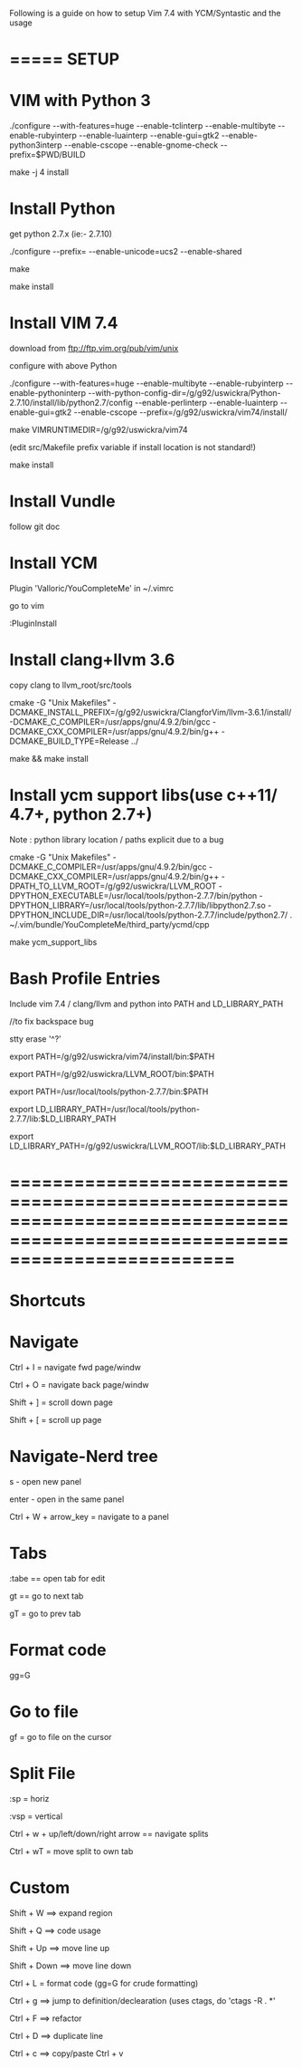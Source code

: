 Following is a guide on how to setup Vim 7.4 with YCM/Syntastic and the usage

=====
SETUP
======

VIM with Python 3
=================

./configure --with-features=huge --enable-tclinterp --enable-multibyte --enable-rubyinterp  --enable-luainterp --enable-gui=gtk2 --enable-python3interp --enable-cscope --enable-gnome-check --prefix=$PWD/BUILD

make -j 4 install

Install Python
===============
get python 2.7.x (ie:- 2.7.10)

./configure --prefix= --enable-unicode=ucs2 --enable-shared

make 

make install

Install VIM 7.4
===============
download from ftp://ftp.vim.org/pub/vim/unix

configure with above  Python

./configure --with-features=huge --enable-multibyte --enable-rubyinterp --enable-pythoninterp --with-python-config-dir=/g/g92/uswickra/Python-2.7.10/install/lib/python2.7/config --enable-perlinterp --enable-luainterp --enable-gui=gtk2 --enable-cscope --prefix=/g/g92/uswickra/vim74/install/

make VIMRUNTIMEDIR=/g/g92/uswickra/vim74

(edit src/Makefile prefix variable if install location is not standard!)

make install

Install Vundle
==============
follow git doc

Install YCM
=============

Plugin 'Valloric/YouCompleteMe' in ~/.vimrc

go to vim

:PluginInstall

Install clang+llvm 3.6
=======================
copy clang to llvm_root/src/tools

cmake -G "Unix Makefiles" -DCMAKE_INSTALL_PREFIX=/g/g92/uswickra/ClangforVim/llvm-3.6.1/install/ -DCMAKE_C_COMPILER=/usr/apps/gnu/4.9.2/bin/gcc -DCMAKE_CXX_COMPILER=/usr/apps/gnu/4.9.2/bin/g++ -DCMAKE_BUILD_TYPE=Release ../

make && make install

Install ycm support libs(use c++11/ 4.7+, python 2.7+)
=======================================================
Note : python library location / paths explicit due to a bug

cmake -G "Unix Makefiles" -DCMAKE_C_COMPILER=/usr/apps/gnu/4.9.2/bin/gcc -DCMAKE_CXX_COMPILER=/usr/apps/gnu/4.9.2/bin/g++ -DPATH_TO_LLVM_ROOT=/g/g92/uswickra/LLVM_ROOT  -DPYTHON_EXECUTABLE=/usr/local/tools/python-2.7.7/bin/python -DPYTHON_LIBRARY=/usr/local/tools/python-2.7.7/lib/libpython2.7.so -DPYTHON_INCLUDE_DIR=/usr/local/tools/python-2.7.7/include/python2.7/ . ~/.vim/bundle/YouCompleteMe/third_party/ycmd/cpp

make ycm_support_libs

Bash Profile Entries
=======================
Include vim 7.4 / clang/llvm and python into PATH and LD_LIBRARY_PATH

//to fix backspace bug

stty erase '^?'

export PATH=/g/g92/uswickra/vim74/install/bin:$PATH

export PATH=/g/g92/uswickra/LLVM_ROOT/bin:$PATH

export PATH=/usr/local/tools/python-2.7.7/bin:$PATH

export LD_LIBRARY_PATH=/usr/local/tools/python-2.7.7/lib:$LD_LIBRARY_PATH

export LD_LIBRARY_PATH=/g/g92/uswickra/LLVM_ROOT/lib:$LD_LIBRARY_PATH



=============================================================================================================================
======================
Shortcuts
======================


Navigate 
=========

Ctrl + I = navigate fwd page/windw

Ctrl + O = navigate back page/windw

Shift + ] = scroll down page

Shift + [ = scroll up page

Navigate-Nerd tree 
==================

s - open new panel

enter - open in the same panel

Ctrl + W + arrow_key = navigate to a panel

Tabs
==========

:tabe == open tab for edit

gt == go to next tab

gT = go to prev tab


Format code
=============

gg=G

Go to file
============

gf = go to file on the cursor


Split File
=============

:sp = horiz

:vsp = vertical

Ctrl + w + up/left/down/right arrow == navigate splits

Ctrl + wT = move split to own tab

Custom
=========
Shift + W ==> expand region

Shift + Q ==> code usage

Shift + Up ==> move line up

Shift + Down ==> move line down

Ctrl  + L = format code  (gg=G for crude formatting)

Ctrl + g ==> jump to definition/declearation (uses ctags, do 'ctags -R . *'

Ctrl + F ==> refactor

Ctrl + D ==> duplicate line

Ctrl + c   ==> copy/paste
Ctrl + v 


